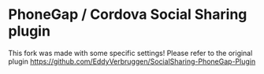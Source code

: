 # PhoneGap / Cordova Social Sharing plugin

This fork was made with some specific settings!
Please refer to the original plugin https://github.com/EddyVerbruggen/SocialSharing-PhoneGap-Plugin